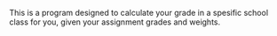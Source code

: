 This is a program designed to calculate your grade in a spesific school class for you, given your assignment grades and weights.